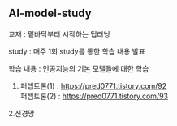 ## AI-model-study
교재 : 밑바닥부터 시작하는 딥러닝

study : 매주 1회 study를 통한 학습 내용 발표

학습 내용 : 인공지능의 기본 모델들에 대한 학습

1. 퍼셉트론(1) : https://pred0771.tistory.com/92    
퍼셉트론(2) : https://pred0771.tistory.com/93

2.신경망
